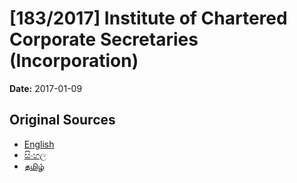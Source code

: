 # [183/2017] Institute of Chartered Corporate Secretaries (Incorporation)

**Date:** 2017-01-09

## Original Sources

- [English](https://documents.gov.lk/view/bills/2017/1/183-2017_E.pdf)
- [සිංහල](https://documents.gov.lk/view/bills/2017/1/183-2017_S.pdf)
- [தமிழ்](https://documents.gov.lk/view/bills/2017/1/183-2017_T.pdf)
